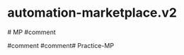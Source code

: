 # automation-marketplace.v2
#   M P 
 
 
#comment




#comment
#comment#   P r a c t i c e - M P  
 